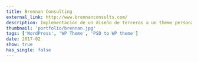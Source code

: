 ```yaml
---
title: Brennan Consulting
external_link: http://www.brennanconsults.com/
description: Implementación de un diseño de terceros a un theme personalizado de WordPress.
thumbnail: 'portfolio/brennan.jpg'
tags: ['WordPress', 'WP Theme', 'PSD to WP theme']
date: 2017-02
show: true
has_single: false
---
```

